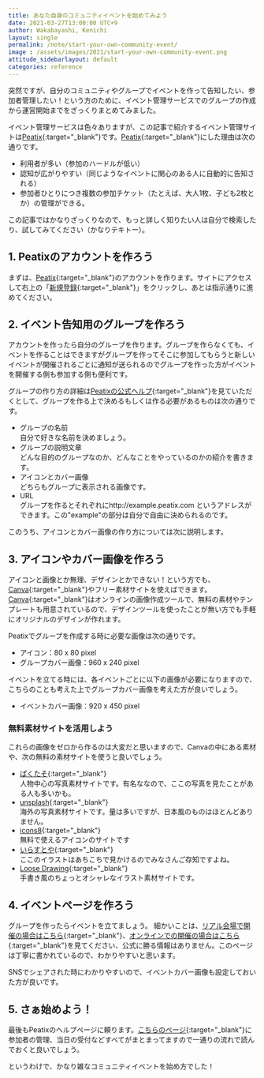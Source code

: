 ```yaml
---
title: あなた自身のコミュニティイベントを始めてみよう
date: 2021-03-27T13:00:00 UTC+9
author: Wakabayashi, Kenichi
layout: single
permalink: /note/start-your-own-community-event/
image : /assets/images/2021/start-your-own-community-event.png
attitude_sidebarlayout: default
categories: reference
---
```

突然ですが、自分のコミュニティやグループでイベントを作って告知したい、参加者管理したい！という方のために、イベント管理サービスでのグループの作成から運営開始までをざっくりまとめてみました。

イベント管理サービスは色々ありますが、この記事で紹介するイベント管理サイトは[Peatix](https://peatix.com){:target="_blank"}です。[Peatix](https://peatix.com){:target="_blank"}にした理由は次の通りです。

- 利用者が多い（参加のハードルが低い）
- 認知が広がりやすい（同じようなイベントに関心のある人に自動的に告知される）
- 参加者ひとりにつき複数の参加チケット（たとえば、大人1枚、子ども2枚とか）の管理ができる。

この記事ではかなりざっくりなので、もっと詳しく知りたい人は自分で検索したり、試してみてください（かなりテキトー）。

## 1. Peatixのアカウントを作ろう
まずは、[Peatix](https://peatix.com){:target="_blank"}のアカウントを作ります。サイトにアクセスして右上の「[新規登録](https://peatix.com/signup){:target="_blank"}」をクリックし、あとは指示通りに進めてください。

## 2. イベント告知用のグループを作ろう
アカウントを作ったら自分のグループを作ります。グループを作らなくても、イベントを作ることはできますがグループを作ってそこに参加してもらうと新しいイベントが開催されるごとに通知が送られるのでグループを作った方がイベントを開催する側も参加する側も便利です。

グループの作り方の詳細は[Peatixの公式ヘルプ](https://help-organizer.peatix.com/ja-JP/support/solutions/articles/44001821716-グループ-イベントを作成する（会場で実施するイベント）){:target="_blank"}を見ていただくとして、グループを作る上で決めるもしくは作る必要があるものは次の通りです。

- グループの名前  
自分で好きな名前を決めましょう。
- グループの説明文章  
どんな目的のグループなのか、どんなことをやっているのかの紹介を書きます。
- アイコンとカバー画像  
どちらもグループに表示される画像です。
- URL  
グループを作るとそれぞれにhttp://example.peatix.com というアドレスができます。この"example"の部分は自分で自由に決められるのです。

このうち、アイコンとカバー画像の作り方については次に説明します。

## 3. アイコンやカバー画像を作ろう
アイコンと画像とか無理、デザインとかできない！という方でも、[Canva](https://www.canva.com){:target="_blank"}やフリー素材サイトを使えばできます。[Canva](https://www.canva.com){:target="_blank"}はオンラインの画像作成ツールで、無料の素材やテンプレートも用意されているので、デザインツールを使ったことが無い方でも手軽にオリジナルのデザインが作れます。

Peatixでグループを作成する時に必要な画像は次の通りです。
- アイコン：80 x 80 pixel
- グループカバー画像：960 x 240 pixel

イベントを立てる時には、各イベントごとに以下の画像が必要になりますので、こちらのことも考えた上でグループカバー画像を考えた方が良いでしょう。
- イベントカバー画像：920 x 450 pixel

### 無料素材サイトを活用しよう
これらの画像をゼロから作るのは大変だと思いますので、Canvaの中にある素材や、次の無料の素材サイトを使うと良いでしょう。

- [ぱくたそ](https://www.pakutaso.com){:target="_blank"}  
人物中心の写真素材サイトです。有名ななので、ここの写真を見たことがある人も多いかも。
- [unsplash](https://unsplash.com){:target="_blank"}  
海外の写真素材サイトです。量は多いですが、日本風のものはほとんどありません。
- [icons8](https://icons8.jp){:target="_blank"}  
無料で使えるアイコンのサイトです
- [いらすとや](https://www.irasutoya.com){:target="_blank"}  
ここのイラストはあちこちで見かけるのでみなさんご存知ですよね。
- [Loose Drawing](https://loosedrawing.com){:target="_blank"}  
手書き風のちょっとオシャレなイラスト素材サイトです。

## 4. イベントページを作ろう
グループを作ったらイベントを立てましょう。
細かいことは、[リアル会場で開催の場合はこちら](https://help-organizer.peatix.com/ja-JP/support/solutions/articles/44001821716-グループ-イベントを作成する（会場で実施するイベント）#イベントの作成方法){:target="_blank"}、[オンラインでの開催の場合はこちら](https://help-organizer.peatix.com/ja-JP/support/solutions/articles/44001934576-グループ-イベントを作成する（オンラインイベント）#イベントの作成方法){:target="_blank"}を見てください、公式に勝る情報はありません。このページは丁寧に書かれているので、わかりやすいと思います。

SNSでシェアされた時にわかりやすいので、イベントカバー画像も設定しておいた方が良いです。

## 5. さぁ始めよう！
最後もPeatixのヘルプページに頼ります。[こちらのページ](https://help-organizer.peatix.com/ja-JP/support/home){:target="_blank"}に参加者の管理、当日の受付などすべてがまとまってますので一通りの流れで読んでおくと良いでしょう。

というわけで、かなり雑なコミュニティイベントを始め方でした！